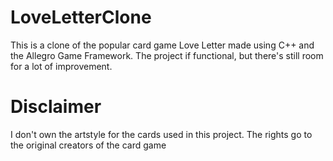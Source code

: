 # LoveLetterClone
This is a clone of the popular card game Love Letter made using C++ and the Allegro Game Framework.
The project if functional, but there's still room for a lot of improvement.

# Disclaimer
I don't own the artstyle for the cards used in this project. The rights go to the original creators of the card game
